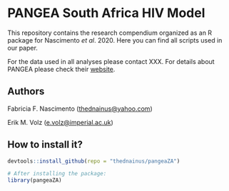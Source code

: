 # PANGEA South Africa HIV Model

This repository contains the research compendium organized as an R package for Nascimento _et al_. 2020. Here you can find all scripts used in our paper.

For the data used in all analyses please contact XXX.
For details about PANGEA please check their [website](https://www.pangea-hiv.org/).


## Authors
Fabricia F. Nascimento (thednainus@yahoo.com)

Erik M. Volz (e.volz@imperial.ac.uk)

## How to install it?

```r
devtools::install_github(repo = "thednainus/pangeaZA")

# After installing the package:
library(pangeaZA)
```

